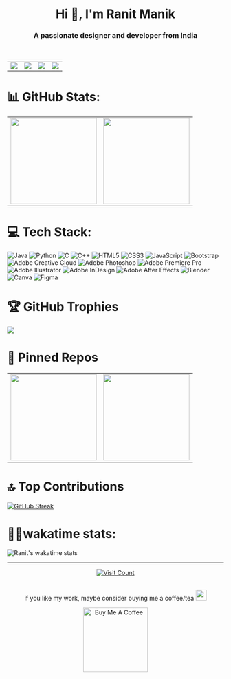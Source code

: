 <h1 align="center">Hi 👋, I'm Ranit Manik</h1>
<h3 align="center">A passionate designer and developer from India</h3>
<br>

<!--| <img height="330px" align="center" src="https://github.com/RanitManik/ranitmanik/assets/138437760/344a5744-ebfc-4dd7-8bdf-69693d573a56"/> | 
| --- |
| **Hi 👋, I'm Ranit Manik**<br>A passionate designer and developer from India |-->

<table>
  <tr>
    <td><img src="https://github.com/RanitManik/ranitmanik/assets/138437760/20ba2f39-13d4-452d-963b-195b98312199" /></td>
    <td><img src="https://github.com/RanitManik/ranitmanik/assets/138437760/bc6f9f65-5337-4466-8510-32235815e439" /></td>
    <td><img src="https://github.com/RanitManik/ranitmanik/assets/138437760/bc6f9f65-5337-4466-8510-32235815e439" /></td>
    <td><img src="https://github.com/RanitManik/ranitmanik/assets/138437760/bc6f9f65-5337-4466-8510-32235815e439" /></td>
  </tr>
</table>


# 📊 GitHub Stats:

<table>
  <tr>
    <td>
      <img height=200 src="https://github-readme-stats-sigma-five.vercel.app/api?username=RanitManik&theme=radical&hide_border=false&include_all_commits=true&count_private=true&show_icons=true" />
    </td>
    <td>
      <img height=200 src="https://github-readme-stats.vercel.app/api/top-langs?username=ranitmanik&layout=compact&langs_count=8&card_width=320&theme=radical&hide=html,CSS,scss" />
    </td>
  </tr>
</table>

# 💻 Tech Stack:
![Java](https://img.shields.io/badge/java-%23ED8B00.svg?style=for-the-badge&logo=java&logoColor=white) ![Python](https://img.shields.io/badge/python-3670A0?style=for-the-badge&logo=python&logoColor=ffdd54) ![C](https://img.shields.io/badge/c-%2300599C.svg?style=for-the-badge&logo=c&logoColor=white) ![C++](https://img.shields.io/badge/c++-%2300599C.svg?style=for-the-badge&logo=c%2B%2B&logoColor=white) ![HTML5](https://img.shields.io/badge/html5-%23E34F26.svg?style=for-the-badge&logo=html5&logoColor=white) ![CSS3](https://img.shields.io/badge/css3-%231572B6.svg?style=for-the-badge&logo=css3&logoColor=white) ![JavaScript](https://img.shields.io/badge/javascript-%23323330.svg?style=for-the-badge&logo=javascript&logoColor=%23F7DF1E) ![Bootstrap](https://img.shields.io/badge/bootstrap-%23563D7C.svg?style=for-the-badge&logo=bootstrap&logoColor=white) ![Adobe Creative Cloud](https://img.shields.io/badge/Adobe%20Creative%20Cloud-DA1F26.svg?style=for-the-badge&logo=Adobe%20Creative%20Cloud&logoColor=white) ![Adobe Photoshop](https://img.shields.io/badge/adobe%20photoshop-%2331A8FF.svg?style=for-the-badge&logo=adobe%20photoshop&logoColor=white) ![Adobe Premiere Pro](https://img.shields.io/badge/Adobe%20Premiere%20Pro-9999FF.svg?style=for-the-badge&logo=Adobe%20Premiere%20Pro&logoColor=white) ![Adobe Illustrator](https://img.shields.io/badge/adobe%20illustrator-%23FF9A00.svg?style=for-the-badge&logo=adobe%20illustrator&logoColor=white) ![Adobe InDesign](https://img.shields.io/badge/Adobe%20InDesign-49021F?style=for-the-badge&logo=adobeindesign&logoColor=FF3366) ![Adobe After Effects](https://img.shields.io/badge/Adobe%20After%20Effects-9999FF.svg?style=for-the-badge&logo=Adobe%20After%20Effects&logoColor=white) ![Blender](https://img.shields.io/badge/blender-%23F5792A.svg?style=for-the-badge&logo=blender&logoColor=white) ![Canva](https://img.shields.io/badge/Canva-%2300C4CC.svg?style=for-the-badge&logo=Canva&logoColor=white) ![Figma](https://img.shields.io/badge/figma-%23F24E1E.svg?style=for-the-badge&logo=figma&logoColor=white)

# 🏆 GitHub Trophies
![](https://github-profile-trophy.vercel.app/?username=RanitManik&theme=radical&no-frame=false&no-bg=false&margin-w=4)

# 📌 Pinned Repos
<table>
  <tr>
    <td>
      <a href="https://github.com/RanitManik/Netflix-clone">
        <img height=200 align="center" src="https://github-readme-stats-sigma-five.vercel.app/api/pin/?username=RanitManik&theme=radical&repo=Netflix-clone" />
      </a>
    </td>
    <td>
      <a href="https://github.com/RanitManik/YouTube-clone">
        <img height=200 align="center" src="https://github-readme-stats-sigma-five.vercel.app/api/pin/?username=RanitManik&theme=radical&repo=YouTube-clone" />
      </a>
    </td>
  </tr>
</table>


# 🔝 Top Contributions

[![GitHub Streak](https://github-readme-streak-stats-seven-psi.vercel.app?user=RanitManik&theme=radical)](https://git.io/streak-stats)
<!-- [![](https://streak-stats.demolab.com?user=RanitManik&theme=radical)](https://git.io/streak-stats)
![](https://github-contributor-stats.vercel.app/api?username=RanitManik&limit=3&theme=radical&combine_all_yearly_contributions=true) -->


# 🧑‍💻wakatime stats:
![Ranit's wakatime stats](https://github-readme-stats.vercel.app/api/wakatime?username=RanitManik&layout=compact&theme=radical)

---

<div align="center">
  <a href="https://visitcount.itsvg.in">
    <img src="https://visitcount.itsvg.in/api?id=RanitManik&icon=0&color=0" alt="Visit Count" />
  </a>
</div>
<br>

<p align="center"> if you like my work, maybe consider buying me a coffee/tea <img src="https://media.giphy.com/media/lRSeZ2ddNwhZ5AgIvk/giphy.gif" width="25">

<p align="center"><a href="https://www.buymeacoffee.com/ranitmanik" target="_blank"><img src="https://cdn.buymeacoffee.com/buttons/v2/default-red.png" alt="Buy Me A Coffee" width="150" ></a>

